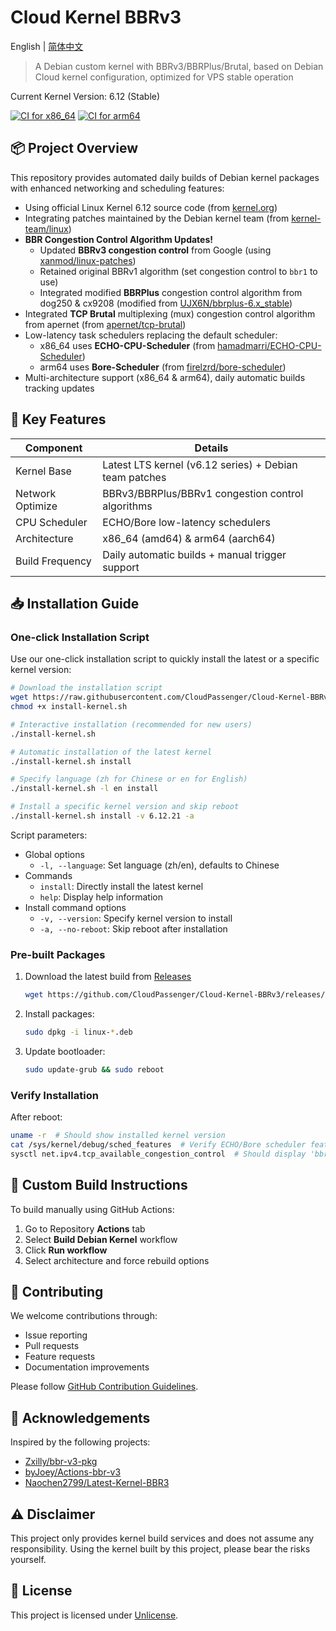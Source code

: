 # Cloud Kernel BBRv3

English | [简体中文](README.md)

> A Debian custom kernel with BBRv3/BBRPlus/Brutal, based on Debian Cloud kernel configuration, optimized for VPS stable operation

Current Kernel Version: 6.12 (Stable)

[![CI for x86_64](https://github.com/CloudPassenger/Cloud-Kernel-BBRv3/actions/workflows/build.yml/badge.svg)](https://github.com/CloudPassenger/Cloud-Kernel-BBRv3/actions)
[![CI for arm64](https://github.com/CloudPassenger/Cloud-Kernel-BBRv3/actions/workflows/build-arm64.yml/badge.svg)](https://github.com/CloudPassenger/Cloud-Kernel-BBRv3/actions)

## 📦 Project Overview

This repository provides automated daily builds of Debian kernel packages with enhanced networking and scheduling features:
- Using official Linux Kernel 6.12 source code (from [kernel.org](https://cdn.kernel.org/pub/linux/kernel/v6.x/))
- Integrating patches maintained by the Debian kernel team (from [kernel-team/linux](https://salsa.debian.org/kernel-team/linux/))
- **BBR Congestion Control Algorithm Updates!**
  - Updated **BBRv3 congestion control** from Google (using [xanmod/linux-patches](https://gitlab.com/xanmod/linux-patches))
  - Retained original BBRv1 algorithm (set congestion control to `bbr1` to use)
  - Integrated modified **BBRPlus** congestion control algorithm from dog250 & cx9208 (modified from [UJX6N/bbrplus-6.x_stable](https://github.com/UJX6N/bbrplus-6.x_stable))
- Integrated **TCP Brutal** multiplexing (mux) congestion control algorithm from apernet (from [apernet/tcp-brutal](https://github.com/apernet/tcp-brutal))
- Low-latency task schedulers replacing the default scheduler:
  - x86_64 uses **ECHO-CPU-Scheduler** (from [hamadmarri/ECHO-CPU-Scheduler](https://github.com/hamadmarri/ECHO-CPU-Scheduler))
  - arm64 uses **Bore-Scheduler** (from [firelzrd/bore-scheduler](https://github.com/firelzrd/bore-scheduler))
- Multi-architecture support (x86_64 & arm64), daily automatic builds tracking updates

## 🚀 Key Features

| Component          | Details                                                                 |
|--------------------|-------------------------------------------------------------------------|
| Kernel Base        | Latest LTS kernel (v6.12 series) + Debian team patches                 |
| Network Optimize   | BBRv3/BBRPlus/BBRv1 congestion control algorithms                      |
| CPU Scheduler      | ECHO/Bore low-latency schedulers                                       |
| Architecture       | x86_64 (amd64) & arm64 (aarch64)                                      |
| Build Frequency    | Daily automatic builds + manual trigger support                        |

## 📥 Installation Guide

### One-click Installation Script

Use our one-click installation script to quickly install the latest or a specific kernel version:

```bash
# Download the installation script
wget https://raw.githubusercontent.com/CloudPassenger/Cloud-Kernel-BBRv3/main/install-kernel.sh
chmod +x install-kernel.sh

# Interactive installation (recommended for new users)
./install-kernel.sh

# Automatic installation of the latest kernel
./install-kernel.sh install

# Specify language (zh for Chinese or en for English)
./install-kernel.sh -l en install

# Install a specific kernel version and skip reboot
./install-kernel.sh install -v 6.12.21 -a
```

Script parameters:
- Global options
  - `-l, --language`: Set language (zh/en), defaults to Chinese
- Commands
  - `install`: Directly install the latest kernel
  - `help`: Display help information
- Install command options
  - `-v, --version`: Specify kernel version to install
  - `-a, --no-reboot`: Skip reboot after installation

### Pre-built Packages

1. Download the latest build from [Releases](https://github.com/CloudPassenger/Cloud-Kernel-BBRv3/releases)
   ```bash
   wget https://github.com/CloudPassenger/Cloud-Kernel-BBRv3/releases/download/<version>/linux-{image,headers}-<version>_<arch>.deb
   ```

2. Install packages:
   ```bash
   sudo dpkg -i linux-*.deb
   ```

3. Update bootloader:
   ```bash
   sudo update-grub && sudo reboot
   ```

### Verify Installation
After reboot:
```bash
uname -r  # Should show installed kernel version
cat /sys/kernel/debug/sched_features  # Verify ECHO/Bore scheduler features
sysctl net.ipv4.tcp_available_congestion_control  # Should display 'bbr bbrplus bbr1'
```

## 🔧 Custom Build Instructions

To build manually using GitHub Actions:
1. Go to Repository **Actions** tab
2. Select **Build Debian Kernel** workflow
3. Click **Run workflow**
4. Select architecture and force rebuild options

## 🤝 Contributing

We welcome contributions through:
- Issue reporting
- Pull requests
- Feature requests
- Documentation improvements

Please follow [GitHub Contribution Guidelines](https://github.com/github/docs/blob/main/CONTRIBUTING.md).

## 💖 Acknowledgements

Inspired by the following projects:
- [Zxilly/bbr-v3-pkg](https://github.com/Zxilly/bbr-v3-pkg)
- [byJoey/Actions-bbr-v3](https://github.com/byJoey/Actions-bbr-v3)
- [Naochen2799/Latest-Kernel-BBR3](https://github.com/Naochen2799/Latest-Kernel-BBR3)

## ⚠️ Disclaimer

This project only provides kernel build services and does not assume any responsibility. Using the kernel built by this project, please bear the risks yourself.

## 📜 License

This project is licensed under [Unlicense](https://unlicense.org/).
